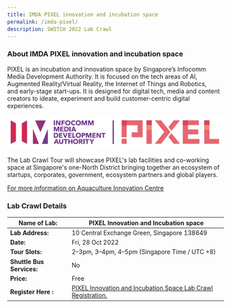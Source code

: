 ```yaml
---
title: IMDA PIXEL innovation and incubation space
permalink: /imda-pixel/
description: SWITCH 2022 Lab Crawl
---
```

### **About IMDA PIXEL innovation and incubation space** 

PIXEL is an incubation and innovation space by Singapore’s Infocomm Media Development Authority. It is focused on the tech areas of AI, Augmented Reality/Virtual Reality, the Internet of Things and Robotics, and early-stage start-ups. It is designed for digital tech, media and content creators to ideate, experiment and build customer-centric digital experiences.

![IMDA PIXEL Lab Crawl SWITCH 2022](/images/pixel%20logo%20high%20res%20whitebackground%20-%20Kang%20Min.png)

The Lab Crawl Tour will showcase PIXEL's lab facilities and co-working space at Singapore's one-North District bringing together an ecosystem of startups, corporates, government, ecosystem partners and global players.

[For more information on Aquaculture Innovation Centre](https://impixel.imda.gov.sg/)
 
### **Lab Crawl Details**

| **Name of Lab:** | PIXEL Innovation and Incubation space |
| -------- | -------- |
| **Lab Address:** |10 Central Exchange Green, Singapore 138649|
|**Date:** | Fri, 28 Oct 2022 |
|**Tour Slots:** | 2–3pm, 3–4pm, 4–5pm (Singapore Time / UTC +8) |
|**Shuttle Bus Services:** | No |
|**Price:** | Free |
|**Register Here :** | [PIXEL Innovation and Incubation Space Lab Crawl Registration.](https://docs.google.com/forms/d/e/1FAIpQLScvTWTyAv4sRQdCxpSIlvtzoW4DDRfxArzc9Yi2BBAxGEe63Q/viewform) |